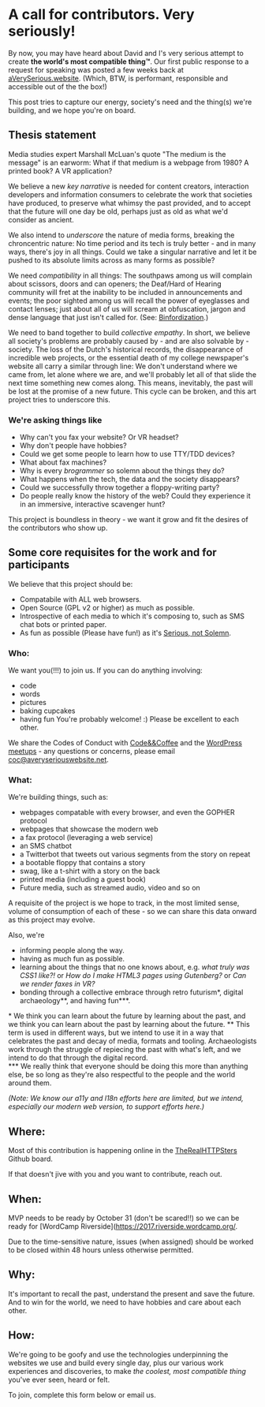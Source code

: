# A call for contributors. Very seriously!

By now, you may have heard about David and I's very serious attempt to create <b>the world's most compatible thing™</b>. Our first public response to a request for speaking was posted a few weeks back at [
aVerySerious.website](http://aVerySerious.website). (Which, BTW, is performant, responsible and accessible out of the the box!)

This post tries to capture our energy, society's need and the thing(s) we're building, and we hope you're on board.

## Thesis statement 

Media studies expert Marshall McLuan's quote "The medium is the message" is an earworm: What if that medium is a webpage from 1980? A printed book? A VR application?

We believe a new *key narrative* is needed for content creators, interaction developers and information consumers to celebrate the work that societies have produced, to preserve what whimsy the past provided, and to accept that the future will one day be old, perhaps just as old as what we'd consider as ancient. 

We also intend to *underscore* the nature of media forms, breaking the chroncentric nature: No time period and its tech is truly better - and in many ways, there's joy in all things. Could we take a singular narrative and let it be pushed to its absolute limits across as many forms as possible? 

We need *compatibility* in all things: The southpaws among us will complain about scissors, doors and can openers; the Deaf/Hard of Hearing community will fret at the inability to be included in announcements and events; the poor sighted among us will recall the power of eyeglasses and contact lenses; just about all of us will scream at obfuscation, jargon and dense language that just isn't called for. (See: [
Binfordization](https://en.wikipedia.org/wiki/Lewis_Binford#New_Archaeology).)

We need to band together to build *collective empathy*. In short, we believe all society's problems are probably caused by - and are also solvable by - society. The loss of the Dutch's historical records, the disappearance of incredible web projects, or the essential death of my college newspaper's website all carry a similar through line: We don't understand where we came from, let alone where we are, and we'll probably let all of that slide the next time something new comes along. This means, inevitably, the past will be lost at the promise of a new future. This cycle can be broken, and this art project tries to underscore this.


### We're asking things like 
- Why can't you fax your website? Or VR headset?
- Why don't people have hobbies?
- Could we get some people to learn how to use TTY/TDD devices?
- What about fax machines?
- Why is every _brogrammer_ so solemn about the things they do?
- What happens when the tech, the data and the society disappears?
- Could we successfully throw together a floppy-writing party?
- Do people really know the history of the web? Could they experience it in an immersive, interactive scavenger hunt?

This project is boundless in theory - we want it grow and fit the desires of the contributors who show up.

## Some core requisites for the work and for participants

We believe that this project should be:
- Compatabile with ALL web browsers.
- Open Source (GPL v2 or higher) as much as possible.
- Introspective of each media to which it's composing to, such as SMS chat bots or printed paper.
- As fun as possible (Please have fun!) as it's [Serious, not Solemn](https://www.ted.com/talks/paula_scher_gets_serious?language=en
).

### Who:
We want you(!!!) to join us. If you can do anything involving:
- code
- words
- pictures
- baking cupcakes
- having fun
You're probably welcome! :) Please be excellent to each other.

We share the Codes of Conduct with [
Code&&Coffee](http://codeandcoffeelb.org/conduct/) and the [WordPress meetups](https://make.wordpress.org/community/handbook/meetup-organizer/resources/code-of-conduct/
) - any questions or concerns, please email coc@averyseriouswebsite.net.

### What:
We're building things, such as:
- webpages compatable with every browser, and even the GOPHER protocol
- webpages that showcase the modern web
- a fax protocol (leveraging a web service)
- an SMS chatbot
- a Twitterbot that tweets out various segments from the story on repeat
- a bootable floppy that contains a story
- swag, like a t-shirt with a story on the back
- printed media (including a guest book)
- Future media, such as streamed audio, video and so on

A requisite of the project is we hope to track, in the most limited sense, volume of consumption of each of these - so we can share this data onward as this project may evolve.

Also, we're
- informing people along the way.
- having as much fun as possible.
- learning about the things that no one knows about, e.g. _what truly was CSS1 like?!_ or _How do I make HTML3 pages using Gutenberg?_ or _Can we render faxes in VR?_ 
- bonding through a collective embrace through retro futurism\*, digital archaeology\*\*, and having fun\*\*\*.

\* We think you can learn about the future by learning about the past, and we think you can learn about the past by learning about the future.
\*\* This term is used in different ways, but we intend to use it in a way that celebrates the past and decay of media, formats and tooling. Archaeologists work through the struggle of repiecing the past with what's left, and we intend to do that through the digital record.  
\*\*\* We really think that everyone should be doing this more than anything else, be so long as they're also respectful to the people and the world around them.

_(Note: We know our a11y and l18n efforts here are limited, but we intend, especially our modern web version, to support efforts here.)_

## Where:

Most of this contribution is happening online in the [TheRealHTTPSters](https://github.com/therealhttpsters/) Github board. 

If that doesn't jive with you and you want to contribute, reach out.

## When:
MVP needs to be ready by October 31 (don't be scared!!) so we can be ready for [WordCamp Riverside](https://2017.riverside.wordcamp.org/.

Due to the time-sensitive nature, issues (when assigned) should be worked to be closed within 48 hours unless otherwise permitted. 

## Why:
It's important to recall the past, understand the present and save the future. And to win for the world, we need to have hobbies and care about each other.

## How:
We're going to be goofy and use the technologies underpinning the websites we use and build every single day, plus our various work experiences and discoveries, to make _the coolest, most compatible thing_ you've ever seen, heard or felt.

To join, complete this form below or email us. 
